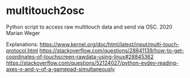 # multitouch2osc

Python script to access raw multitouch data and send via OSC.
2020 Marian Weger

Explanations:
https://www.kernel.org/doc/html/latest/input/multi-touch-protocol.html
https://stackoverflow.com/questions/28841139/how-to-get-coordinates-of-touchscreen-rawdata-using-linux#28845362
https://stackoverflow.com/questions/52124027/python-evdev-reading-axes-x-and-y-of-a-gamepad-simultaneously
